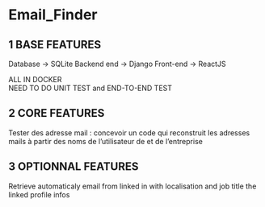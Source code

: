 # Email_Finder

## 1 BASE FEATURES 

Database ->  SQLite 
Backend end -> Django 
Front-end -> ReactJS 

ALL IN DOCKER  
NEED TO DO UNIT TEST and END-TO-END TEST  

## 2 CORE FEATURES 

Tester des adresse mail : concevoir un code qui reconstruit les adresses mails à partir des noms de l’utilisateur de et de l’entreprise  

## 3 OPTIONNAL FEATURES 

Retrieve automaticaly email from linked in with localisation and job title the linked profile infos  
